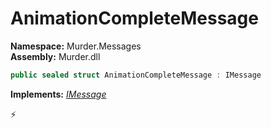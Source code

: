 # AnimationCompleteMessage

**Namespace:** Murder.Messages \
**Assembly:** Murder.dll

```csharp
public sealed struct AnimationCompleteMessage : IMessage
```

**Implements:** _[IMessage](/Bang/Components/IMessage.html)_



⚡